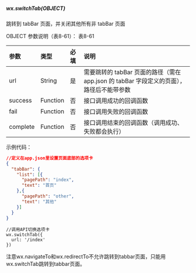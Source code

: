 ##### wx.switchTab(OBJECT)

跳转到 tabBar 页面，并关闭其他所有非 tabBar 页面

OBJECT 参数说明（表8-61）：
表8-61

| 参数 | 类型 | 必填 | 说明 |
| :--- | :--- | :--- | :--- |
|url	|String	|是	|需要跳转的 tabBar 页面的路径（需在 app.json 的 tabBar 字段定义的页面），路径后不能带参数|
|success	|Function	|否	|接口调用成功的回调函数|
|fail	|Function	|否	|接口调用失败的回调函数|
|complete	|Function	|否	|接口调用结束的回调函数（调用成功、失败都会执行）|
示例代码：
```json
//定义在app.json里设置页面底部的选项卡
{
  "tabBar": {
    "list": [{
      "pagePath": "index",
      "text": "首页"
    },{
      "pagePath": "other",
      "text": "其他"
    }]
  }
}
```
```
//调用API切换选项卡
wx.switchTab({
  url: '/index'
})
```
注意wx.navigateTo和wx.redirectTo不允许跳转到tabbar页面，只能用wx.switchTab跳转到tabbar页面。